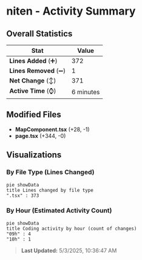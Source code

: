 # niten - Activity Summary 

## Overall Statistics

| Stat                   | Value                                                             |
| ---------------------- | ----------------------------------------------------------------- |
| **Lines Added** (➕)   | 372                                          |
| **Lines Removed** (➖) | 1                                        |
| **Net Change** (↕)    | 371                |
| **Active Time** (⌚)   | 6 minutes |


## Modified Files
- **MapComponent.tsx** (+28, -1)
- **page.tsx** (+344, -0)

## Visualizations

### By File Type (Lines Changed)

```mermaid
pie showData
title Lines changed by file type
".tsx" : 373
```

### By Hour (Estimated Activity Count)

```mermaid
pie showData
title Coding activity by hour (count of changes)
"09h" : 4
"10h" : 1
```


> **Last Updated:** 5/3/2025, 10:36:47 AM